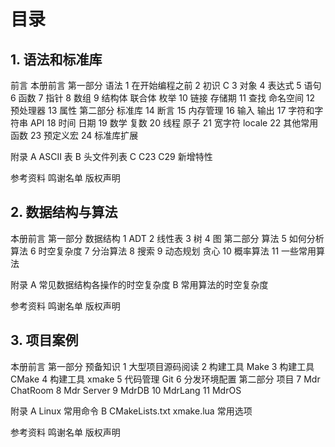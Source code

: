 # 目录

## 1. 语法和标准库

前言
本册前言
第一部分 语法
   1 在开始编程之前
   2 初识 C
   3 对象
   4 表达式
   5 语句
   6 函数
   7 指针
   8 数组
   9 结构体 联合体 枚举
   10 链接 存储期
   11 查找 命名空间
   12 预处理器
   13 属性
第二部分 标准库
   14 断言
   15 内存管理
   16 输入 输出
   17 字符和字符串 API
   18 时间 日期
   19 数学 复数
   20 线程 原子
   21 宽字符 locale
   22 其他常用函数
   23 预定义宏
   24 标准库扩展

附录
A ASCII 表
B 头文件列表
C C23 C29 新增特性

参考资料
鸣谢名单
版权声明

## 2. 数据结构与算法

本册前言
第一部分 数据结构
   1 ADT
   2 线性表
   3 树
   4 图
第二部分 算法
   5 如何分析算法
   6 时空复杂度
   7 分治算法
   8 搜索
   9 动态规划 贪心
   10 概率算法
   11 一些常用算法

附录
A 常见数据结构各操作的时空复杂度
B 常用算法的时空复杂度

参考资料
鸣谢名单
版权声明

## 3. 项目案例

本册前言
第一部分 预备知识
1 大型项目源码阅读
2 构建工具 Make
3 构建工具 CMake
4 构建工具 xmake
5 代码管理 Git
6 分发环境配置
第二部分 项目
7 Mdr ChatRoom
8 Mdr Server
9 MdrDB
10 MdrLang
11 MdrOS

附录
A Linux 常用命令
B CMakeLists.txt xmake.lua 常用选项

参考资料
鸣谢名单
版权声明
